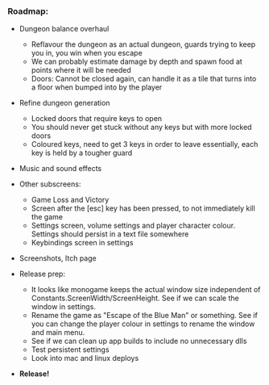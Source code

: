 ### **Roadmap:**
 * Dungeon balance overhaul
    * Reflavour the dungeon as an actual dungeon, guards trying to keep you in, you win when you escape
    * We can probably estimate damage by depth and spawn food at points where it will be needed
    * Doors: Cannot be closed again, can handle it as a tile that turns into a floor when bumped into by the player

 * Refine dungeon generation
    * Locked doors that require keys to open
    * You should never get stuck without any keys but with more locked doors
    * Coloured keys, need to get 3 keys in order to leave essentially, each key is held by a tougher guard

 * Music and sound effects

 * Other subscreens:
    * Game Loss and Victory
    * Screen after the [esc] key has been pressed, to not immediately kill the game
    * Settings screen, volume settings and player character colour. Settings should persist in a text file somewhere
    * Keybindings screen in settings

 * Screenshots, Itch page

 * Release prep:
   * It looks like monogame keeps the actual window size independent of Constants.ScreenWidth/ScreenHeight. See if we can scale the window in settings.
   * Rename the game as "Escape of the Blue Man" or something. See if you can change the player colour in settings to rename the window and main menu.
   * See if we can clean up app builds to include no unnecessary dlls
   * Test persistent settings
   * Look into mac and linux deploys

 * **Release!**
